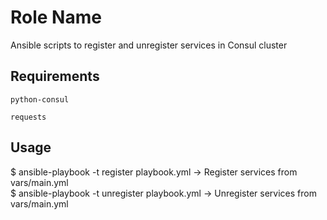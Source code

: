 Role Name
=========

Ansible scripts to register and unregister services in Consul cluster

Requirements
------------

    python-consul

    requests

Usage
----------------

$ ansible-playbook -t register playbook.yml -> Register services from vars/main.yml<br>
$ ansible-playbook -t unregister playbook.yml -> Unregister services from vars/main.yml
